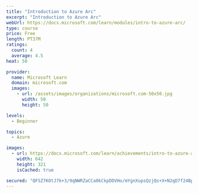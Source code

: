 ```yaml
---
title: "Introduction to Azure Arc"
excerpt: "Introduction to Azure Arc"
webUrl: https://docs.microsoft.com/learn/modules/intro-to-azure-arc/
type: course
price: Free
length: PT37M
ratings:
  count: 4
  average: 4.5
heat: 50

provider:
  name: Microsoft Learn
  domain: microsoft.com
  images:
    - url: /assets/images/organizations/microsoft.com-50x50.jpg
      width: 50
      height: 50

levels:
  - Beginner

topics:
  - Azure

images:
  - url: https://docs.microsoft.com/learn/achievements/intro-to-azure-arc-social.png
    width: 642
    height: 321
    isCached: true

secured: "QFSZ7KOtJ7k+3/9qNWRZaCCa0kCkpDDVHo/mYgnXupsQzjQs+X+N2qD7f24BpgM9mb7CmddQiNrgs7TC/V7LeNmrXUlRhh3t9bg54pUKw+L0M3hels5Pc04Dguk44zzt5lfrgnJDG/rzlPXhZ9rJKSGBpw7LGlvVrO+efCZfEySI74q97k+UNuo/jlYad5R2dGfyBpz/ybaLh4fN9BwXEw3a7n8xXAuZ04JbQpT1z/x4V4MF7jvIrL4iM5w7YdfMyxJyvpMM6kjG4HNT/eNhnMQIuW332NegduLA0qtE9ftTbKJ05RNi9DmjU5f1Dm/vG0EG4AnQ80Ik1sNJP3IW+c1e0e55aTbj1dXREvoyaVkqkypOUOq3skCoDYEzEdrSo+sx1ovi4+InZh19sQ3C6THro+YdZeumjs/pLzUmxDE=;UZxhh9xrK7lI9/1fa4HZPw=="
---
```


